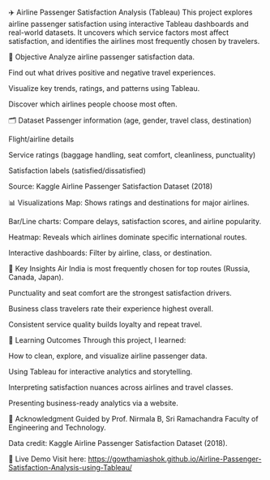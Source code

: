 ✈️ Airline Passenger Satisfaction Analysis (Tableau)
This project explores airline passenger satisfaction using interactive Tableau dashboards and real-world datasets.
It uncovers which service factors most affect satisfaction, and identifies the airlines most frequently chosen by travelers.

🎯 Objective
Analyze airline passenger satisfaction data.

Find out what drives positive and negative travel experiences.

Visualize key trends, ratings, and patterns using Tableau.

Discover which airlines people choose most often.

🗂 Dataset
Passenger information (age, gender, travel class, destination)

Flight/airline details

Service ratings (baggage handling, seat comfort, cleanliness, punctuality)

Satisfaction labels (satisfied/dissatisfied)

Source: Kaggle Airline Passenger Satisfaction Dataset (2018)

📊 Visualizations
Map: Shows ratings and destinations for major airlines.

Bar/Line charts: Compare delays, satisfaction scores, and airline popularity.

Heatmap: Reveals which airlines dominate specific international routes.

Interactive dashboards: Filter by airline, class, or destination.

📌 Key Insights
Air India is most frequently chosen for top routes (Russia, Canada, Japan).

Punctuality and seat comfort are the strongest satisfaction drivers.

Business class travelers rate their experience highest overall.

Consistent service quality builds loyalty and repeat travel.

🌱 Learning Outcomes
Through this project, I learned:

How to clean, explore, and visualize airline passenger data.

Using Tableau for interactive analytics and storytelling.

Interpreting satisfaction nuances across airlines and travel classes.

Presenting business-ready analytics via a website.

🙏 Acknowledgment
Guided by Prof. Nirmala B, Sri Ramachandra Faculty of Engineering and Technology.

Data credit: Kaggle Airline Passenger Satisfaction Dataset (2018).

🔗 Live Demo
Visit here: https://gowthamiashok.github.io/Airline-Passenger-Satisfaction-Analysis-using-Tableau/

